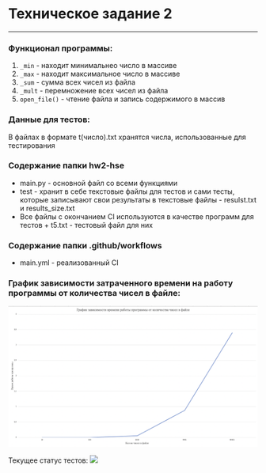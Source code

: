 # Техническое задание 2 
<hr>


###     Функционал программы:
1. `_min` - находит минимальнео число в массиве
2. `_max` - находит максимальное число в массиве
3. `_sum` - сумма всех чисел из файла
4. `_mult` - перемножение всех чисел из файла
5. `open_file()` - чтение файла и запись содержимого в массив

### Данные для тестов:
В файлах в формате t(число).txt хранятся числа, использованные для тестирования
### Содержание папки hw2-hse
- main.py - основной файл со всеми функциями 
- test - хранит в себе текстовые файлы для тестов и сами тесты, которые записывают свои результаты в текстовые файлы - resulst.txt и results_size.txt
- Все файлы с окончанием CI используются в качестве программ для тестов + t5.txt - тестовый файл для них

### Содержание папки .github/workflows
- main.yml - реализованный CI 


### График зависимости затраченного времени на работу программы от количества чисел в файле:

![](https://github.com/DamirKhh/hw2-hse/blob/main/График.png)


Текущее статус тестов: 
![](https://github.com/DamirKhh/hw2-hse/actions/workflows/main.yml/badge.svg?branch=main)

